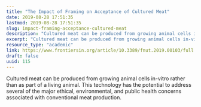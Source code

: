 ```yaml
---
title: "The Impact of Framing on Acceptance of Cultured Meat"
date: 2019-08-28 17:51:35
lastmod: 2019-08-28 17:51:35
slug: impact-framing-acceptance-cultured-meat
description: "Cultured meat can be produced from growing animal cells in-vitro rather than as part of a living animal. This technology has the potential to address several of the major ethical, environmental, and public health concerns associated with conventional meat&nbsp;production."
excerpt: "Cultured meat can be produced from growing animal cells in-vitro rather than as part of a living animal. This technology has the potential to address several of the major ethical, environmental, and public health concerns associated with conventional meat&nbsp;production."
resource_type: "academic"
link: https://www.frontiersin.org/article/10.3389/fnut.2019.00103/full
draft: false
uuid: 115
---
```

Cultured meat can be produced from growing animal cells in-vitro rather
than as part of a living animal. This technology has the potential to
address several of the major ethical, environmental, and public health
concerns associated with conventional meat production.
